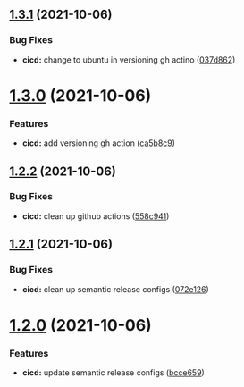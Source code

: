 ## [1.3.1](https://github.com/terencetcf/github-actions-lcov-minimum-coverage-checker/compare/v1.3.0...v1.3.1) (2021-10-06)


### Bug Fixes

* **cicd:** change to ubuntu in versioning gh actino ([037d862](https://github.com/terencetcf/github-actions-lcov-minimum-coverage-checker/commit/037d86228faa7e03de72cf18f10522b87ed43bad))

# [1.3.0](https://github.com/terencetcf/github-actions-lcov-minimum-coverage-checker/compare/v1.2.2...v1.3.0) (2021-10-06)


### Features

* **cicd:** add versioning gh action ([ca5b8c9](https://github.com/terencetcf/github-actions-lcov-minimum-coverage-checker/commit/ca5b8c91f0fff9185f42beeb42901cefccc210c9))

## [1.2.2](https://github.com/terencetcf/github-actions-lcov-minimum-coverage-checker/compare/v1.2.1...v1.2.2) (2021-10-06)


### Bug Fixes

* **cicd:** clean up github actions ([558c941](https://github.com/terencetcf/github-actions-lcov-minimum-coverage-checker/commit/558c9414ad113ecd97ef7ac6bf65e86fe18f661f))

## [1.2.1](https://github.com/terencetcf/github-actions-lcov-minimum-coverage-checker/compare/v1.2.0...v1.2.1) (2021-10-06)


### Bug Fixes

* **cicd:** clean up semantic release configs ([072e126](https://github.com/terencetcf/github-actions-lcov-minimum-coverage-checker/commit/072e12652b7be76fd9e97a9091e967f8b84c85d1))

# [1.2.0](https://github.com/terencetcf/github-actions-lcov-minimum-coverage-checker/compare/v1.1.0...v1.2.0) (2021-10-06)


### Features

* **cicd:** update semantic release configs ([bcce659](https://github.com/terencetcf/github-actions-lcov-minimum-coverage-checker/commit/bcce659d3141739423a9ce5c58beaa7afb4674ba))
